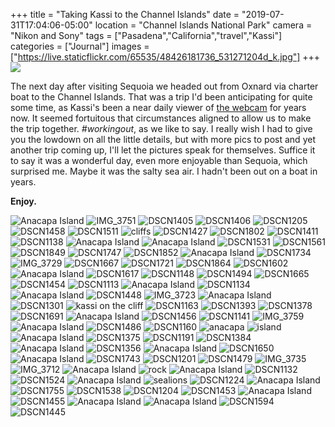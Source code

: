 +++
title = "Taking Kassi to the Channel Islands"
date = "2019-07-31T17:04:06-05:00"
location = "Channel Islands National Park"
camera = "Nikon and Sony"
tags = ["Pasadena","California","travel","Kassi"]
categories = ["Journal"]
images = ["https://live.staticflickr.com/65535/48426181736_531271204d_k.jpg"]
+++
<img src="https://live.staticflickr.com/65535/48426181736_531271204d_k.jpg">
<!--more-->

The next day after visiting Sequoia we headed out from Oxnard via charter boat to the Channel Islands. That was a trip I'd been anticipating for quite some time, as Kassi's been a near daily viewer of [the webcam](https://www.nps.gov/chis/learn/photosmultimedia/anacapa-landing-cove-webcam.htm) for years now. It seemed fortuitous that circumstances aligned to allow us to make the trip together. *#workingout*, as we like to say. I really wish I had to give you the lowdown on all the little details, but with more pics to post and yet another trip coming up, I'll let the pictures speak for themselves. Suffice it to say it was a wonderful day, even more enjoyable than Sequoia, which surprised me. Maybe it was the salty sea air. I hadn't been out on a boat in years. 

**Enjoy.**

<div id="gallery">
		<img alt="Anacapa Island" src="https://live.staticflickr.com/65535/48426327312_9211768c9a.jpg"
			data-image="https://live.staticflickr.com/65535/48426327312_cf2400c9e0_k.jpg">
		<img alt="IMG_3751" src="https://live.staticflickr.com/65535/48426173521_d16aa10acf.jpg"
			data-image="https://live.staticflickr.com/65535/48426173521_c7a3c47ee3_k.jpg">
		<img alt="DSCN1405" src="https://live.staticflickr.com/65535/48426316727_6537c7e85e.jpg"
			data-image="https://live.staticflickr.com/65535/48426316727_e13b1376dc_k.jpg">
		<img alt="DSCN1406" src="https://live.staticflickr.com/65535/48426318392_3aa42a0bbb.jpg"
			data-image="https://live.staticflickr.com/65535/48426318392_e6ce71f4e1_k.jpg">
		<img alt="DSCN1205" src="https://live.staticflickr.com/65535/48426173351_5fff4f4161.jpg"
			data-image="https://live.staticflickr.com/65535/48426173351_99676fa2c9_k.jpg">
		<img alt="DSCN1458" src="https://live.staticflickr.com/65535/48426181191_b4d21a53cb.jpg"
			data-image="https://live.staticflickr.com/65535/48426181191_78fefdcefe_k.jpg">
		<img alt="DSCN1511" src="https://live.staticflickr.com/65535/48426182006_7b460a0874.jpg"
			data-image="https://live.staticflickr.com/65535/48426182006_f79971571d_k.jpg">
		<img alt="cliffs" src="https://live.staticflickr.com/65535/48426322092_4e32f6b245.jpg"
			data-image="https://live.staticflickr.com/65535/48426322092_83604d0ba3_k.jpg">
		<img alt="DSCN1427" src="https://live.staticflickr.com/65535/48426172631_6a4d760aed.jpg"
			data-image="https://live.staticflickr.com/65535/48426172631_a8077183a4_k.jpg">
		<img alt="DSCN1802" src="https://live.staticflickr.com/65535/48426313927_bafdbc5bd3.jpg"
			data-image="https://live.staticflickr.com/65535/48426313927_6352b0b7bf_k.jpg">
		<img alt="DSCN1411" src="https://live.staticflickr.com/65535/48426317017_025e2880a2.jpg"
			data-image="https://live.staticflickr.com/65535/48426317017_1199fbc37b_k.jpg">
		<img alt="DSCN1138" src="https://live.staticflickr.com/65535/48426319997_b7aa1d8f33.jpg"
			data-image="https://live.staticflickr.com/65535/48426319997_39832b7c7b_k.jpg">
		<img alt="Anacapa Island" src="https://live.staticflickr.com/65535/48426185046_bb44e61a3c.jpg"
			data-image="https://live.staticflickr.com/65535/48426185046_621b330ffd_k.jpg">
		<img alt="Anacapa Island" src="https://live.staticflickr.com/65535/48426185466_099f20c42d.jpg"
			data-image="https://live.staticflickr.com/65535/48426185466_bdadef50c4_k.jpg">
		<img alt="DSCN1531" src="https://live.staticflickr.com/65535/48426309022_c041559dab.jpg"
			data-image="https://live.staticflickr.com/65535/48426309022_e83cd5e752_k.jpg">
		<img alt="DSCN1561" src="https://live.staticflickr.com/65535/48426315347_b2bacf9b3d.jpg"
			data-image="https://live.staticflickr.com/65535/48426315347_d7db796ae9_k.jpg">
		<img alt="DSCN1849" src="https://live.staticflickr.com/65535/48426309477_dbfc3b27b5.jpg"
			data-image="https://live.staticflickr.com/65535/48426309477_2fab2e11ea_k.jpg">
		<img alt="DSCN1747" src="https://live.staticflickr.com/65535/48426172206_ca10b04d42.jpg"
			data-image="https://live.staticflickr.com/65535/48426172206_90963dd307_k.jpg">
		<img alt="DSCN1852" src="https://live.staticflickr.com/65535/48426179266_cc305f6506.jpg"
			data-image="https://live.staticflickr.com/65535/48426179266_b592d09cd3_k.jpg">
		<img alt="Anacapa Island" src="https://live.staticflickr.com/65535/48426184186_e32a28cebb.jpg"
			data-image="https://live.staticflickr.com/65535/48426184186_f6550e0c95_k.jpg">
		<img alt="DSCN1734" src="https://live.staticflickr.com/65535/48426165916_fefdd964ef.jpg"
			data-image="https://live.staticflickr.com/65535/48426165916_399033ac02_k.jpg">
		<img alt="IMG_3729" src="https://live.staticflickr.com/65535/48426166621_02364e7e7b.jpg"
			data-image="https://live.staticflickr.com/65535/48426166621_0ec01e5556_k.jpg">
		<img alt="DSCN1667" src="https://live.staticflickr.com/65535/48426182536_76bf9f7111.jpg"
			data-image="https://live.staticflickr.com/65535/48426182536_f0d8bc5100_k.jpg">
		<img alt="DSCN1721" src="https://live.staticflickr.com/65535/48426165431_393aae16a9.jpg"
			data-image="https://live.staticflickr.com/65535/48426165431_8ec4a41a33_k.jpg">
		<img alt="DSCN1864" src="https://live.staticflickr.com/65535/48426305587_27e2389d1e.jpg"
			data-image="https://live.staticflickr.com/65535/48426305587_fde245a379_k.jpg">
		<img alt="DSCN1602" src="https://live.staticflickr.com/65535/48426315902_b6f9311ce7.jpg"
			data-image="https://live.staticflickr.com/65535/48426315902_36cf6d8307_k.jpg">
		<img alt="Anacapa Island" src="https://live.staticflickr.com/65535/48426183071_c5d551b5a5.jpg"
			data-image="https://live.staticflickr.com/65535/48426183071_121e47fb6e_k.jpg">
		<img alt="DSCN1617" src="https://live.staticflickr.com/65535/48426315117_4286090e84.jpg"
			data-image="https://live.staticflickr.com/65535/48426315117_091b0e415d_k.jpg">
		<img alt="DSCN1148" src="https://live.staticflickr.com/65535/48426316482_70353bbfae.jpg"
			data-image="https://live.staticflickr.com/65535/48426316482_55d8b553a2_k.jpg">
		<img alt="DSCN1494" src="https://live.staticflickr.com/65535/48426305897_44c107cdd4.jpg"
			data-image="https://live.staticflickr.com/65535/48426305897_79993b198d_k.jpg">
		<img alt="DSCN1665" src="https://live.staticflickr.com/65535/48426179911_a2b3cfc84c.jpg"
			data-image="https://live.staticflickr.com/65535/48426179911_a82aef6e30_k.jpg">
		<img alt="DSCN1454" src="https://live.staticflickr.com/65535/48426304837_e82ebab550.jpg"
			data-image="https://live.staticflickr.com/65535/48426304837_ff36d297b4_k.jpg">
		<img alt="DSCN1113" src="https://live.staticflickr.com/65535/48426320757_6daa362874.jpg"
			data-image="https://live.staticflickr.com/65535/48426320757_a5757399e3_k.jpg">
		<img alt="Anacapa Island" src="https://live.staticflickr.com/65535/48426327457_f1874bc67f.jpg"
			data-image="https://live.staticflickr.com/65535/48426327457_4c22385331_k.jpg">
		<img alt="DSCN1134" src="https://live.staticflickr.com/65535/48426309992_723b59d551.jpg"
			data-image="https://live.staticflickr.com/65535/48426309992_97e319d2ba_k.jpg">
		<img alt="Anacapa Island" src="https://live.staticflickr.com/65535/48426185791_39c32391ee.jpg"
			data-image="https://live.staticflickr.com/65535/48426185791_6d5d7ae887_k.jpg">
		<img alt="DSCN1448" src="https://live.staticflickr.com/65535/48426319667_9874a7d35e.jpg"
			data-image="https://live.staticflickr.com/65535/48426319667_7b4aa08fdf_k.jpg">
		<img alt="IMG_3723" src="https://live.staticflickr.com/65535/48426323397_86b10ab29a.jpg"
			data-image="https://live.staticflickr.com/65535/48426323397_bea7e729b5_k.jpg">
		<img alt="Anacapa Island" src="https://live.staticflickr.com/65535/48426326627_7d88be3884.jpg"
			data-image="https://live.staticflickr.com/65535/48426326627_0625df47b3_k.jpg">
		<img alt="DSCN1301" src="https://live.staticflickr.com/65535/48426180266_3221d1c4e3.jpg"
			data-image="https://live.staticflickr.com/65535/48426180266_2eedce8821_k.jpg">
		<img alt="kassi on the cliff" src="https://live.staticflickr.com/65535/48426171461_1947d85b95.jpg"
			data-image="https://live.staticflickr.com/65535/48426171461_b875fd7373_k.jpg">
		<img alt="DSCN1163" src="https://live.staticflickr.com/65535/48426317222_e6776cba2c.jpg"
			data-image="https://live.staticflickr.com/65535/48426317222_2964d8c3c7_k.jpg">
		<img alt="DSCN1393" src="https://live.staticflickr.com/65535/48426311447_8fda2c5b91.jpg"
			data-image="https://live.staticflickr.com/65535/48426311447_582fd7411a_k.jpg">
		<img alt="DSCN1378" src="https://live.staticflickr.com/65535/48426311672_d22c57ee88.jpg"
			data-image="https://live.staticflickr.com/65535/48426311672_9b378560ee_k.jpg">
		<img alt="DSCN1691" src="https://live.staticflickr.com/65535/48426168856_430ffe751e.jpg"
			data-image="https://live.staticflickr.com/65535/48426168856_429de02475_k.jpg">
		<img alt="Anacapa Island" src="https://live.staticflickr.com/65535/48426325572_a50675e896.jpg"
			data-image="https://live.staticflickr.com/65535/48426325572_0f5f6c392c_k.jpg">
		<img alt="DSCN1456" src="https://live.staticflickr.com/65535/48426166076_86da569368.jpg"
			data-image="https://live.staticflickr.com/65535/48426166076_7b2e949f2d_k.jpg">
		<img alt="DSCN1141" src="https://live.staticflickr.com/65535/48426312947_ce3d7d7135.jpg"
			data-image="https://live.staticflickr.com/65535/48426312947_e2e6012012_k.jpg">
		<img alt="IMG_3759" src="https://live.staticflickr.com/65535/48426169276_e6b5fcedfc.jpg"
			data-image="https://live.staticflickr.com/65535/48426169276_0070f0c2c5_k.jpg">
		<img alt="Anacapa Island" src="https://live.staticflickr.com/65535/48426328042_383e1cdee4.jpg"
			data-image="https://live.staticflickr.com/65535/48426328042_c0b7909e5f_k.jpg">
		<img alt="DSCN1486" src="https://live.staticflickr.com/65535/48426167771_11bf05268a.jpg"
			data-image="https://live.staticflickr.com/65535/48426167771_7df285c5ce_k.jpg">
		<img alt="DSCN1160" src="https://live.staticflickr.com/65535/48426316182_1529fe8cbd.jpg"
			data-image="https://live.staticflickr.com/65535/48426316182_ebb4fc14e8_k.jpg">
		<img alt="anacapa" src="https://live.staticflickr.com/65535/48426170956_4ca81068e6.jpg"
			data-image="https://live.staticflickr.com/65535/48426170956_83e5d9978c_k.jpg">
		<img alt="island" src="https://live.staticflickr.com/65535/48426176936_7671ff5992.jpg"
			data-image="https://live.staticflickr.com/65535/48426176936_74b7bce84d_k.jpg">
		<img alt="Anacapa Island" src="https://live.staticflickr.com/65535/48426325757_86c3a65ee5.jpg"
			data-image="https://live.staticflickr.com/65535/48426325757_f830985196_k.jpg">
		<img alt="DSCN1375" src="https://live.staticflickr.com/65535/48426317602_d1f915161f.jpg"
			data-image="https://live.staticflickr.com/65535/48426317602_08f1fdb0d5_k.jpg">
		<img alt="DSCN1191" src="https://live.staticflickr.com/65535/48426311847_b4c6792a85.jpg"
			data-image="https://live.staticflickr.com/65535/48426311847_f954c3ba98_k.jpg">
		<img alt="DSCN1384" src="https://live.staticflickr.com/65535/48426171706_b7b50b3d7d.jpg"
			data-image="https://live.staticflickr.com/65535/48426171706_948aa1c610_k.jpg">
		<img alt="Anacapa Island" src="https://live.staticflickr.com/65535/48426323807_90f2269fbb.jpg"
			data-image="https://live.staticflickr.com/65535/48426323807_35a86b4381_k.jpg">
		<img alt="DSCN1356" src="https://live.staticflickr.com/65535/48426172416_cb575dbbe7.jpg"
			data-image="https://live.staticflickr.com/65535/48426172416_5de3b058aa_k.jpg">
		<img alt="Anacapa Island" src="https://live.staticflickr.com/65535/48426324697_8bf9f00cc2.jpg"
			data-image="https://live.staticflickr.com/65535/48426324697_416627d2e7_k.jpg">
		<img alt="DSCN1650" src="https://live.staticflickr.com/65535/48426307262_4c36983175.jpg"
			data-image="https://live.staticflickr.com/65535/48426307262_498f63367e_k.jpg">
		<img alt="Anacapa Island" src="https://live.staticflickr.com/65535/48426328367_55cc7cac88.jpg"
			data-image="https://live.staticflickr.com/65535/48426328367_c3aa528337_k.jpg">
		<img alt="DSCN1743" src="https://live.staticflickr.com/65535/48426312272_94e83b638b.jpg"
			data-image="https://live.staticflickr.com/65535/48426312272_d717608501_k.jpg">
		<img alt="DSCN1201" src="https://live.staticflickr.com/65535/48426176781_8b87c920d5.jpg"
			data-image="https://live.staticflickr.com/65535/48426176781_91d1b03e81_k.jpg">
		<img alt="DSCN1479" src="https://live.staticflickr.com/65535/48426308322_e34c74c040.jpg"
			data-image="https://live.staticflickr.com/65535/48426308322_23aa219e5f_k.jpg">
		<img alt="IMG_3735" src="https://live.staticflickr.com/65535/48426321797_cd68ae6519.jpg"
			data-image="https://live.staticflickr.com/65535/48426321797_3b41b12107_k.jpg">
		<img alt="IMG_3712" src="https://live.staticflickr.com/65535/48426305017_284d52ba32.jpg"
			data-image="https://live.staticflickr.com/65535/48426305017_2081acfa60_k.jpg">
		<img alt="Anacapa Island" src="https://live.staticflickr.com/65535/48426325977_4a52e0ba90.jpg"
			data-image="https://live.staticflickr.com/65535/48426325977_76b3099949_k.jpg">
		<img alt="rock" src="https://live.staticflickr.com/65535/48426315057_56c7ab0a1d.jpg"
			data-image="https://live.staticflickr.com/65535/48426315057_762c3cb833_k.jpg">
		<img alt="Anacapa Island" src="https://live.staticflickr.com/65535/48426327662_0dc384e5e8.jpg"
			data-image="https://live.staticflickr.com/65535/48426327662_89a6069b55_k.jpg">
		<img alt="DSCN1132" src="https://live.staticflickr.com/65535/48426307047_efef35c37a.jpg"
			data-image="https://live.staticflickr.com/65535/48426307047_3f86cb5e94_k.jpg">
		<img alt="DSCN1524" src="https://live.staticflickr.com/65535/48426309197_c603c09bcf.jpg"
			data-image="https://live.staticflickr.com/65535/48426309197_b87d4ae291_k.jpg">
		<img alt="Anacapa Island" src="https://live.staticflickr.com/65535/48426182891_776221a39e.jpg"
			data-image="https://live.staticflickr.com/65535/48426182891_cfeefe468c_k.jpg">
		<img alt="sealions" src="https://live.staticflickr.com/65535/48426178141_2f92f8e9c5.jpg"
			data-image="https://live.staticflickr.com/65535/48426178141_bced9f4e32_k.jpg">
		<img alt="DSCN1224" src="https://live.staticflickr.com/65535/48426311072_9a6a74e58b.jpg"
			data-image="https://live.staticflickr.com/65535/48426311072_6eb564107e_k.jpg">
		<img alt="Anacapa Island" src="https://live.staticflickr.com/65535/48426183636_8621bf5320.jpg"
			data-image="https://live.staticflickr.com/65535/48426183636_52d5472d3d_k.jpg">
		<img alt="DSCN1755" src="https://live.staticflickr.com/65535/48426310772_b520372d7a.jpg"
			data-image="https://live.staticflickr.com/65535/48426310772_98d06cf219_k.jpg">
		<img alt="DSCN1538" src="https://live.staticflickr.com/65535/48426322617_56d5e59f31.jpg"
			data-image="https://live.staticflickr.com/65535/48426322617_cd6f91df15_k.jpg">
		<img alt="DSCN1204" src="https://live.staticflickr.com/65535/48426314197_b98a2730e8.jpg"
			data-image="https://live.staticflickr.com/65535/48426314197_911b4a5c03_k.jpg">
		<img alt="DSCN1453" src="https://live.staticflickr.com/65535/48426307697_b903bac6f1.jpg"
			data-image="https://live.staticflickr.com/65535/48426307697_13509de26f_k.jpg">
		<img alt="Anacapa Island" src="https://live.staticflickr.com/65535/48426183971_b35e9f836b.jpg"
			data-image="https://live.staticflickr.com/65535/48426183971_4a788ca7a3_k.jpg">
		<img alt="DSCN1455" src="https://live.staticflickr.com/65535/48426164546_a92648738c.jpg"
			data-image="https://live.staticflickr.com/65535/48426164546_a3d802b8d4_k.jpg">
		<img alt="Anacapa Island" src="https://live.staticflickr.com/65535/48426325627_ed97acbfcc.jpg"
			data-image="https://live.staticflickr.com/65535/48426325627_af5ff4c72d_k.jpg">
		<img alt="Anacapa Island" src="https://live.staticflickr.com/65535/48426324502_41b845d7b7.jpg"
			data-image="https://live.staticflickr.com/65535/48426324502_030aa80a4d_k.jpg">
		<img alt="DSCN1594" src="https://live.staticflickr.com/65535/48426310557_fae3c6c4fd.jpg"
			data-image="https://live.staticflickr.com/65535/48426310557_06afac09ef_k.jpg">
		<img alt="DSCN1445" src="https://live.staticflickr.com/65535/48426167121_23fe14bf71.jpg"
			data-image="https://live.staticflickr.com/65535/48426167121_0bb476d14b_k.jpg">
</div>

<script type="text/javascript">
	jQuery(document).ready(function(){
		jQuery("#gallery").unitegallery({
			gallery_theme: "tiles",
			tiles_type: "nested"						
		});
	});
</script>
